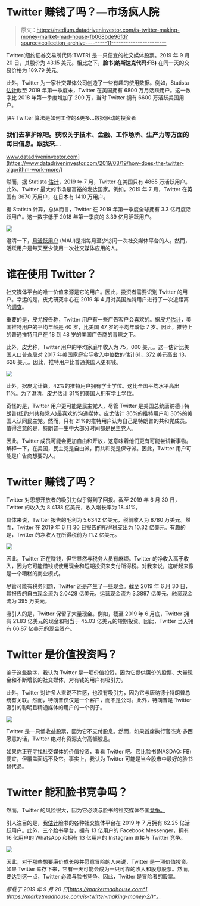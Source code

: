 # Twitter 赚钱了吗？—市场疯人院

> 原文：<https://medium.datadriveninvestor.com/is-twitter-making-money-market-mad-house-fb068bde96fd?source=collection_archive---------11----------------------->

Twitter(纽约证券交易所代码:TWTR) 是一只便宜的社交媒体股票。2019 年 9 月 20 日，其股价为 43.15 美元。相比之下，**脸书(纳斯达克代码:FB)** 在同一天的交易价格为 189.79 美元。

此外，Twitter 为一家社交媒体公司创造了一些有趣的使用数据。例如，Statista [估计](https://www.statista.com/statistics/274564/monthly-active-twitter-users-in-the-united-states/)截至 2019 年第一季度末，Twitter 在美国拥有 6800 万月活跃用户。这一数字比 2018 年第一季度增加了 200 万，当时 Twitter 拥有 6600 万活跃美国用户。

[](https://www.datadriveninvestor.com/2019/03/19/how-does-the-twitter-algorithm-work-more/) [## Twitter 算法是如何工作的&更多...数据驱动的投资者

### 我们去拿护照吧。获取关于技术、金融、工作场所、生产力等方面的每日信息。跟我来…

www.datadriveninvestor.com](https://www.datadriveninvestor.com/2019/03/19/how-does-the-twitter-algorithm-work-more/) 

然而，据 Statista [估计](https://www.statista.com/statistics/242606/number-of-active-twitter-users-in-selected-countries/)，2019 年 7 月，Twitter 在美国只有 4865 万活跃用户。此外，Twitter 最大的市场是富裕的发达国家。例如，2019 年 7 月，Twitter 在英国有 3670 万用户，在日本有 1410 万用户。

据 Statista 计算，总体而言，Twitter 在 2019 年第一季度全球拥有 3.3 亿月度活跃用户。这一数字低于 2018 年第一季度的 3.39 亿月活跃用户。

![](img/e92d886dd1055bd0d9e2146fbab86135.png)

澄清一下，[月活跃用户](https://www.investopedia.com/terms/m/monthly-active-user-mau.asp) (MAU)是指每月至少访问一次社交媒体平台的人。然而，活跃用户是每天至少使用一次社交媒体应用的人。

# 谁在使用 Twitter？

社交媒体平台的唯一价值来源是它的用户。因此，投资者需要识别 Twitter 的用户。幸运的是，皮尤研究中心在 2019 年 4 月对美国推特用户进行了一次近距离的[调查](https://www.pewinternet.org/2019/04/24/sizing-up-twitter-users/)。

重要的是，皮尤报告称，Twitter 用户有一些广告客户会喜欢的。据皮尤[估计](https://www.pewinternet.org/2019/04/24/sizing-up-twitter-users/)，美国推特用户的平均年龄是 40 岁，比美国 47 岁的平均年龄低 7 岁。因此，推特上的普通推特用户在 18 到 48 岁的美国广告商的青睐之下。

此外，皮尤称，Twitter 用户的平均家庭年收入为 75，000 美元。这一估计比美国人口普查局对 2017 年美国家庭实际收入中位数的估计[61，372 美元](https://www.thebalance.com/what-is-average-income-in-usa-family-household-history-3306189)高出 13，628 美元。因此，推特用户比普通美国人更有钱。

![](img/7d7448fb66a60b0f93e7fc41fb2d7eee.png)

此外，据皮尤计算，42%的推特用户拥有学士学位。这比全国平均水平高出 11%。为了澄清，皮尤估计 31%的美国人拥有学士学位。

奇怪的是，Twitter 用户更可能是民主党人，尽管 Twitter 是美国总统唐纳德·j·特朗普(纽约州共和党人)最喜欢的沟通媒体。皮尤估计 36%的推特用户和 30%的美国人认同民主党。然而，只有 21%的推特用户认为自己是特朗普的共和党成员。值得注意的是，特朗普一生中大部分时间都是民主党人。

因此，Twitter 成员可能会更加自由和开放，这意味着他们更有可能尝试新事物。解释一下，在美国，民主党是自由派，而共和党是保守派。因此，Twitter 用户可能是广告商想要的人。

# Twitter 赚钱了吗？

Twitter 对思想开放者的吸引力似乎得到了回报。截至 2019 年 6 月 30 日，Twitter 的收入为 8.4138 亿美元，收入增长率为 18.41%。

具体来说，Twitter 报告的毛利为 5.6342 亿美元，税前收入为 8780 万美元。然而，Twitter 在 2019 年 6 月 30 日报告的所得税支出为 10.32 亿美元。有趣的是，Twitter 的净收入在所得税前为 11.2 亿美元。

![](img/6e432647e814cc273d641aa3f6cd83d3.png)

因此，Twitter 正在赚钱，但它显然与税务人员有麻烦。Twitter 的净收入高于收入，因为它可能借钱或使用现金和短期投资来支付所得税。对我来说，这听起来像是一个糟糕的商业模式。

尽管可能有税务问题，Twitter 还是产生了一些现金。截至 2019 年 6 月 30 日，其报告的自由现金流为 2.0428 亿美元，运营现金流为 3.3897 亿美元，融资现金流为 395 万美元。

吸引人的是，Twitter 保留了大量现金。例如，截至 2019 年 6 月底，Twitter 拥有 21.83 亿美元的现金和相当于 45.03 亿美元的短期投资。因此，Twitter 当天拥有 66.87 亿美元的现金资产。

# Twitter 是价值投资吗？

鉴于这些数字，我认为 Twitter 是一项价值投资，因为它提供廉价的股票、大量现金和不断增长的社交媒体，对有钱的用户有吸引力。

此外，Twitter 对许多人来说不性感，也没有吸引力，因为它与唐纳德·j·特朗普总统有关联。然而，特朗普仅仅是一个客户，而不是公司。此外，特朗普是 Twitter 吸引的聪明且精通媒体的用户的一个例子。

![](img/64a9d0e87b3652580889a95ee9a7d1c2.png)

Twitter 是一只低收益股票，因为它不支付股息。然而，如果首席执行官杰克·多西愿意的话，Twitter 绝对有资源支付高额股息。

如果你正在寻找社交媒体的价值投资，看看 Twitter 吧。它比脸书(NASDAQ: FB) 便宜，但覆盖面远不及它。事实上，我认为 Twitter 可能是当今股市中最好的脸书替代品。

# Twitter 能和脸书竞争吗？

然而，Twitter 的风险很大，因为它必须与脸书的社交媒体帝国[竞争。](https://marketmadhouse.com/facebook-two-billion-users/)

引人注目的是，我[估计](https://marketmadhouse.com/can-telegrams-ton-compete-with-facebooks-project-libra/)脸书的各种社交媒体平台在 2019 年 7 月拥有 62.25 亿活跃用户。此外，三个脸书平台，拥有 13 亿用户的 Facebook Messenger，拥有 16 亿用户的 WhatsApp 和拥有 13 亿用户的 Instagram 直接与 Twitter 竞争。

![](img/13b710cc9f71ef01962a7b427aab8e61.png)

因此，对于那些想要廉价成长股并愿意冒险的人来说，Twitter 是一项价值投资。如果 Twitter 幸存下来，它有一天可能会成为一只可靠的收入和股息股票。然而，要达到这一点，Twitter 必须与脸书竞争。因此，Twitter 是冒险者的股票。

*原载于 2019 年 9 月 20 日*[*https://marketmadhouse.com*](https://marketmadhouse.com/is-twitter-making-money-2/)*。*
